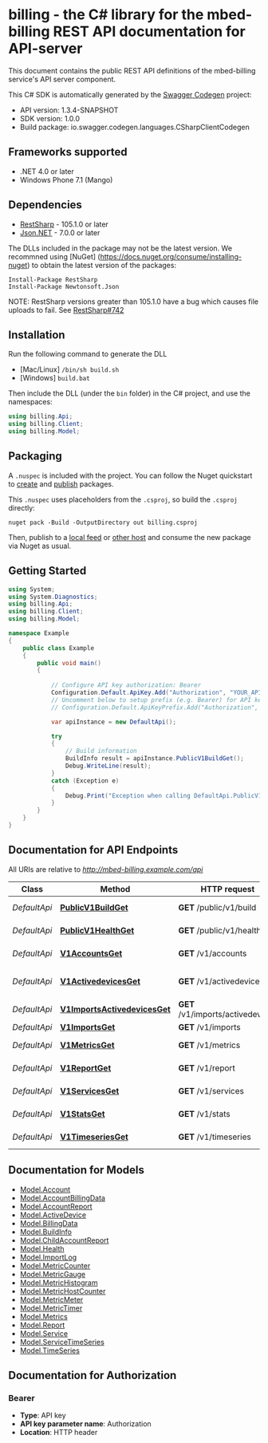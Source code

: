 # billing - the C# library for the mbed-billing REST API documentation for API-server

This document contains the public REST API definitions of the mbed-billing service's API server component.

This C# SDK is automatically generated by the [Swagger Codegen](https://github.com/swagger-api/swagger-codegen) project:

- API version: 1.3.4-SNAPSHOT
- SDK version: 1.0.0
- Build package: io.swagger.codegen.languages.CSharpClientCodegen

<a name="frameworks-supported"></a>
## Frameworks supported
- .NET 4.0 or later
- Windows Phone 7.1 (Mango)

<a name="dependencies"></a>
## Dependencies
- [RestSharp](https://www.nuget.org/packages/RestSharp) - 105.1.0 or later
- [Json.NET](https://www.nuget.org/packages/Newtonsoft.Json/) - 7.0.0 or later

The DLLs included in the package may not be the latest version. We recommned using [NuGet] (https://docs.nuget.org/consume/installing-nuget) to obtain the latest version of the packages:
```
Install-Package RestSharp
Install-Package Newtonsoft.Json
```

NOTE: RestSharp versions greater than 105.1.0 have a bug which causes file uploads to fail. See [RestSharp#742](https://github.com/restsharp/RestSharp/issues/742)

<a name="installation"></a>
## Installation
Run the following command to generate the DLL
- [Mac/Linux] `/bin/sh build.sh`
- [Windows] `build.bat`

Then include the DLL (under the `bin` folder) in the C# project, and use the namespaces:
```csharp
using billing.Api;
using billing.Client;
using billing.Model;
```

<a name="packaging"></a>
## Packaging

A `.nuspec` is included with the project. You can follow the Nuget quickstart to [create](https://docs.microsoft.com/en-us/nuget/quickstart/create-and-publish-a-package#create-the-package) and [publish](https://docs.microsoft.com/en-us/nuget/quickstart/create-and-publish-a-package#publish-the-package) packages.

This `.nuspec` uses placeholders from the `.csproj`, so build the `.csproj` directly:

```
nuget pack -Build -OutputDirectory out billing.csproj
```

Then, publish to a [local feed](https://docs.microsoft.com/en-us/nuget/hosting-packages/local-feeds) or [other host](https://docs.microsoft.com/en-us/nuget/hosting-packages/overview) and consume the new package via Nuget as usual.

<a name="getting-started"></a>
## Getting Started

```csharp
using System;
using System.Diagnostics;
using billing.Api;
using billing.Client;
using billing.Model;

namespace Example
{
    public class Example
    {
        public void main()
        {
            
            // Configure API key authorization: Bearer
            Configuration.Default.ApiKey.Add("Authorization", "YOUR_API_KEY");
            // Uncomment below to setup prefix (e.g. Bearer) for API key, if needed
            // Configuration.Default.ApiKeyPrefix.Add("Authorization", "Bearer");

            var apiInstance = new DefaultApi();

            try
            {
                // Build information
                BuildInfo result = apiInstance.PublicV1BuildGet();
                Debug.WriteLine(result);
            }
            catch (Exception e)
            {
                Debug.Print("Exception when calling DefaultApi.PublicV1BuildGet: " + e.Message );
            }
        }
    }
}
```

<a name="documentation-for-api-endpoints"></a>
## Documentation for API Endpoints

All URIs are relative to *http://mbed-billing.example.com/api*

Class | Method | HTTP request | Description
------------ | ------------- | ------------- | -------------
*DefaultApi* | [**PublicV1BuildGet**](docs/DefaultApi.md#publicv1buildget) | **GET** /public/v1/build | Build information
*DefaultApi* | [**PublicV1HealthGet**](docs/DefaultApi.md#publicv1healthget) | **GET** /public/v1/health | Service health
*DefaultApi* | [**V1AccountsGet**](docs/DefaultApi.md#v1accountsget) | **GET** /v1/accounts | List of accounts
*DefaultApi* | [**V1ActivedevicesGet**](docs/DefaultApi.md#v1activedevicesget) | **GET** /v1/activedevices | Active devices per account
*DefaultApi* | [**V1ImportsActivedevicesGet**](docs/DefaultApi.md#v1importsactivedevicesget) | **GET** /v1/imports/activedevices | Active devices
*DefaultApi* | [**V1ImportsGet**](docs/DefaultApi.md#v1importsget) | **GET** /v1/imports | Import log
*DefaultApi* | [**V1MetricsGet**](docs/DefaultApi.md#v1metricsget) | **GET** /v1/metrics | System metrics
*DefaultApi* | [**V1ReportGet**](docs/DefaultApi.md#v1reportget) | **GET** /v1/report | Billing report
*DefaultApi* | [**V1ServicesGet**](docs/DefaultApi.md#v1servicesget) | **GET** /v1/services | Known services
*DefaultApi* | [**V1StatsGet**](docs/DefaultApi.md#v1statsget) | **GET** /v1/stats | Account billing data
*DefaultApi* | [**V1TimeseriesGet**](docs/DefaultApi.md#v1timeseriesget) | **GET** /v1/timeseries | Known time series


<a name="documentation-for-models"></a>
## Documentation for Models

 - [Model.Account](docs/Account.md)
 - [Model.AccountBillingData](docs/AccountBillingData.md)
 - [Model.AccountReport](docs/AccountReport.md)
 - [Model.ActiveDevice](docs/ActiveDevice.md)
 - [Model.BillingData](docs/BillingData.md)
 - [Model.BuildInfo](docs/BuildInfo.md)
 - [Model.ChildAccountReport](docs/ChildAccountReport.md)
 - [Model.Health](docs/Health.md)
 - [Model.ImportLog](docs/ImportLog.md)
 - [Model.MetricCounter](docs/MetricCounter.md)
 - [Model.MetricGauge](docs/MetricGauge.md)
 - [Model.MetricHistogram](docs/MetricHistogram.md)
 - [Model.MetricHostCounter](docs/MetricHostCounter.md)
 - [Model.MetricMeter](docs/MetricMeter.md)
 - [Model.MetricTimer](docs/MetricTimer.md)
 - [Model.Metrics](docs/Metrics.md)
 - [Model.Report](docs/Report.md)
 - [Model.Service](docs/Service.md)
 - [Model.ServiceTimeSeries](docs/ServiceTimeSeries.md)
 - [Model.TimeSeries](docs/TimeSeries.md)


<a name="documentation-for-authorization"></a>
## Documentation for Authorization

<a name="Bearer"></a>
### Bearer

- **Type**: API key
- **API key parameter name**: Authorization
- **Location**: HTTP header

